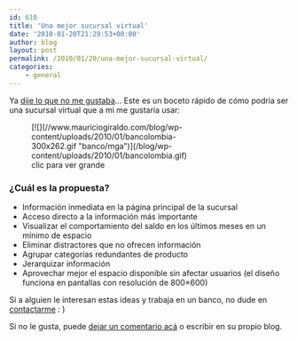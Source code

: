 ```yaml
---
id: 610
title: 'Una mejor sucursal virtual'
date: '2010-01-20T21:29:53+00:00'
author: blog
layout: post
permalink: /2010/01/20/una-mejor-sucursal-virtual/
categories:
    - general
---
```


Ya [dije lo que no me gustaba](http://www.mauriciogiraldo.com/blog/2010/01/13/%c2%bfpor-que-la-sucursal-virtual-de-bancolombia-apesta/)… Este es un boceto rápido de cómo podría ser una sucursal virtual que a mi me gustaría usar:

<figure aria-describedby="caption-attachment-609" class="wp-caption alignnone" id="attachment_609" style="width: 300px">[![](//www.mauriciogiraldo.com/blog/wp-content/uploads/2010/01/bancolombia-300x262.gif "banco/mga")](/blog/wp-content/uploads/2010/01/bancolombia.gif)<figcaption class="wp-caption-text" id="caption-attachment-609">clic para ver grande</figcaption></figure>

### ¿Cuál es la propuesta?

- Información inmediata en la página principal de la sucursal
- Acceso directo a la información más importante
- Visualizar el comportamiento del saldo en los últimos meses en un mínimo de espacio
- Eliminar distractores que no ofrecen información
- Agrupar categorías redundantes de producto
- Jerarquizar información
- Aprovechar mejor el espacio disponible sin afectar usuarios (el diseño funciona en pantallas con resolución de 800×600)

Si a alguien le interesan estas ideas y trabaja en un banco, no dude en [contactarme](/contacto/) : )

Si no le gusta, puede [dejar un comentario acá](/2010/01/20/una-mejor-sucursal-virtual/#comments) o escribir en su propio blog.